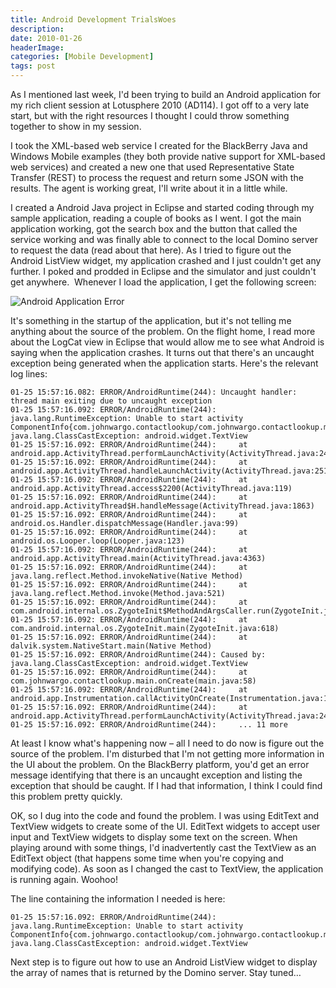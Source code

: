 ```yaml
---
title: Android Development TrialsWoes
description: 
date: 2010-01-26
headerImage: 
categories: [Mobile Development]
tags: post
---
```


As I mentioned last week, I'd been trying to build an Android application for my rich client session at Lotusphere 2010 (AD114). I got off to a very late start, but with the right resources I thought I could throw something together to show in my session.

I took the XML-based web service I created for the BlackBerry Java and Windows Mobile examples (they both provide native support for XML-based web services) and created a new one that used Representative State Transfer (REST) to process the request and return some JSON with the results. The agent is working great, I'll write about it in a little while.

I created a Android Java project in Eclipse and started coding through my sample application, reading a couple of books as I went. I got the main application working, got the search box and the button that called the service working and was finally able to connect to the local Domino server to request the data (read about that here). As I tried to figure out the Android ListView widget, my application crashed and I just couldn't get any further. I poked and prodded in Eclipse and the simulator and just couldn't get anywhere.  Whenever I load the application, I get the following screen:

![Android Application Error](/images/2010/android-error.png)

It's something in the startup of the application, but it's not telling me anything about the source of the problem. On the flight home, I read more about the LogCat view in Eclipse that would allow me to see what Android is saying when the application crashes. It turns out that there's an uncaught exception being generated when the application starts. Here's the relevant log lines:

```text
01-25 15:57:16.082: ERROR/AndroidRuntime(244): Uncaught handler: thread main exiting due to uncaught exception  
01-25 15:57:16.092: ERROR/AndroidRuntime(244): java.lang.RuntimeException: Unable to start activity ComponentInfo{com.johnwargo.contactlookup/com.johnwargo.contactlookup.main}: java.lang.ClassCastException: android.widget.TextView  
01-25 15:57:16.092: ERROR/AndroidRuntime(244):     at android.app.ActivityThread.performLaunchActivity(ActivityThread.java:2496)  
01-25 15:57:16.092: ERROR/AndroidRuntime(244):     at android.app.ActivityThread.handleLaunchActivity(ActivityThread.java:2512)  
01-25 15:57:16.092: ERROR/AndroidRuntime(244):     at android.app.ActivityThread.access$2200(ActivityThread.java:119)  
01-25 15:57:16.092: ERROR/AndroidRuntime(244):     at android.app.ActivityThread$H.handleMessage(ActivityThread.java:1863)  
01-25 15:57:16.092: ERROR/AndroidRuntime(244):     at android.os.Handler.dispatchMessage(Handler.java:99)  
01-25 15:57:16.092: ERROR/AndroidRuntime(244):     at android.os.Looper.loop(Looper.java:123)  
01-25 15:57:16.092: ERROR/AndroidRuntime(244):     at android.app.ActivityThread.main(ActivityThread.java:4363)  
01-25 15:57:16.092: ERROR/AndroidRuntime(244):     at java.lang.reflect.Method.invokeNative(Native Method)  
01-25 15:57:16.092: ERROR/AndroidRuntime(244):     at java.lang.reflect.Method.invoke(Method.java:521)  
01-25 15:57:16.092: ERROR/AndroidRuntime(244):     at com.android.internal.os.ZygoteInit$MethodAndArgsCaller.run(ZygoteInit.java:860)  
01-25 15:57:16.092: ERROR/AndroidRuntime(244):     at com.android.internal.os.ZygoteInit.main(ZygoteInit.java:618)  
01-25 15:57:16.092: ERROR/AndroidRuntime(244):     at dalvik.system.NativeStart.main(Native Method)  
01-25 15:57:16.092: ERROR/AndroidRuntime(244): Caused by: java.lang.ClassCastException: android.widget.TextView  
01-25 15:57:16.092: ERROR/AndroidRuntime(244):     at com.johnwargo.contactlookup.main.onCreate(main.java:58)  
01-25 15:57:16.092: ERROR/AndroidRuntime(244):     at android.app.Instrumentation.callActivityOnCreate(Instrumentation.java:1047)  
01-25 15:57:16.092: ERROR/AndroidRuntime(244):     at android.app.ActivityThread.performLaunchActivity(ActivityThread.java:2459)  
01-25 15:57:16.092: ERROR/AndroidRuntime(244):     ... 11 more
```

At least I know what's happening now – all I need to do now is figure out the source of the problem. I'm disturbed that I'm not getting more information in the UI about the problem. On the BlackBerry platform, you'd get an error message identifying that there is an uncaught exception and listing the exception that should be caught. If I had that information, I think I could find this problem pretty quickly.

OK, so I dug into the code and found the problem. I was using EditText and TextView widgets to create some of the UI. EditText widgets to accept user input and TextView widgets to display some text on the screen. When playing around with some things, I'd inadvertently cast the TextView as an EditText object (that happens some time when you're copying and modifying code). As soon as I changed the cast to TextView, the application is running again. Woohoo! 

The line containing the information I needed is here:

```text
01-25 15:57:16.092: ERROR/AndroidRuntime(244): java.lang.RuntimeException: Unable to start activity ComponentInfo{com.johnwargo.contactlookup/com.johnwargo.contactlookup.main}: java.lang.ClassCastException: android.widget.TextView
```

Next step is to figure out how to use an Android ListView widget to display the array of names that is returned by the Domino server. Stay tuned…